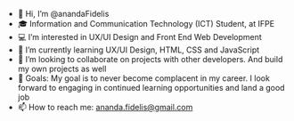 - 👋 Hi, I’m @anandaFidelis
- 🎓 Information and Communication Technology (ICT) Student, at IFPE
- 💻 I’m interested in UX/UI Design and Front End Web Development
- 🌱 I’m currently learning UX/UI Design, HTML, CSS and JavaScript 
- 💞️ I’m looking to collaborate on projects with other developers. And build my own projects as well
- 🥅 Goals: My goal is to never become complacent in my career. I look forward to engaging in continued learning opportunities and land a good job
- 📫 How to reach me: ananda.fidelis@gmail.com
